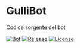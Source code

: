 # GulliBot
Codice sorgente del bot

[![Bot](https://img.shields.io/badge/bot-%40linux__livorno__bot-940000.svg?style=flat)][Bot]
[![Release](https://img.shields.io/github/release/gulli-livorno/GulliBot.svg?style=flat)][Release]
[![License](https://img.shields.io/github/license/gulli-livorno/GulliBot.svg?style=flat)][License]

[Bot]: https://telegram.me/linux_livorno_bot
[Release]: https://github.com/gulli-livorno/GulliBot/releases/latest
[License]: https://github.com/gulli-livorno/GulliBot/blob/master/LICENSE
